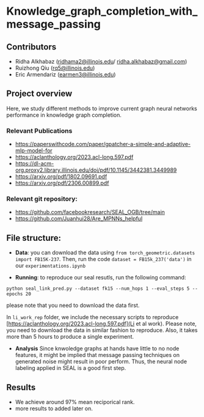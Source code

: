 # Knowledge_graph_completion_with_message_passing

## Contributors
* Ridha Alkhabaz (ridhama2@illinois.edu/ ridha.alkhabaz@gmail.com)
* Ruizhong Qiu (rq5@illinois.edu)
* Eric Armendariz (earmen3@illinois.edu)


## Project overview
Here, we study different methods to improve current graph neural networks performance in knowledge graph completion. 
### Relevant Publications
* https://paperswithcode.com/paper/gpatcher-a-simple-and-adaptive-mlp-model-for
* https://aclanthology.org/2023.acl-long.597.pdf
* https://dl-acm-org.proxy2.library.illinois.edu/doi/pdf/10.1145/3442381.3449989
* https://arxiv.org/pdf/1802.09691.pdf
* https://arxiv.org/pdf/2306.00899.pdf

### Relevant git repository:
* https://github.com/facebookresearch/SEAL_OGB/tree/main
* https://github.com/Juanhui28/Are_MPNNs_helpful



## File structure:

* **Data**: you can download the data using `from torch_geometric.datasets import FB15K-237`. Then, run the code `dataset = FB15k_237('data')` in our `experimentations.ipynb`

* **Running**: to reproduce our seal resutls, run the following command:

```
python seal_link_pred.py --dataset fk15 --num_hops 1 --eval_steps 5 --epochs 20
```

please note that you need to download the data first. 

In `li_work_rep` folder, we include the necessary scripts to reproduce [https://aclanthology.org/2023.acl-long.597.pdf](Li et al work). Please note, you need to download the data in similar fashion to reproduce. Also, it takes more than 5 hours to produce a single experiment. 

* **Analysis**
Since knwoledge graphs at hands have little to no node features, it might be implied that message passing techniques on generated noise might result in poor perform. Thus, the neural node labeling applied in SEAL is a good first step. 


## Results
* We achieve around 97% mean reciporical rank. 
* more results to added later on. 


